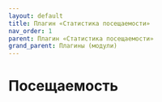 ```yaml
---
layout: default
title: Плагин «Статистика посещаемости»
nav_order: 1
parent: Плагин «Статистика посещаемости»
grand_parent: Плагины (модули)
---
```


# Посещаемость